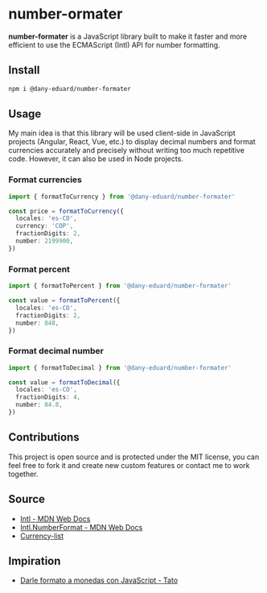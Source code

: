 # number-ormater

**number-formater** is a JavaScript library built to make it faster and more efficient to use the ECMAScript (Intl) API for number formatting.

## Install

```zsh
npm i @dany-eduard/number-formater
```

## Usage

My main idea is that this library will be used client-side in JavaScript projects (Angular, React, Vue, etc.) to display decimal numbers and format currencies accurately and precisely without writing too much repetitive code. However, it can also be used in Node projects.  

### Format currencies  

```ts
import { formatToCurrency } from '@dany-eduard/number-formater'

const price = formatToCurrency({
  locales: 'es-CO',
  currency: 'COP',
  fractionDigits: 2,
  number: 2199900,
})

```  

### Format percent

```ts
import { formatToPercent } from '@dany-eduard/number-formater'

const value = formatToPercent({
  locales: 'es-CO',
  fractionDigits: 2,
  number: 848,
})

```  

### Format decimal number

```ts
import { formatToDecimal } from '@dany-eduard/number-formater'

const value = formatToDecimal({
  locales: 'es-CO',
  fractionDigits: 4,
  number: 84.8,
})

```  

## Contributions

This project is open source and is protected under the MIT license, you can feel free to fork it and create new custom features or contact me to work together.

## Source
- [Intl - MDN Web Docs](https://developer.mozilla.org/en-US/docs/Web/JavaScript/Reference/Global_Objects/Intl)
- [Intl.NumberFormat - MDN Web Docs](https://developer.mozilla.org/en-US/docs/Web/JavaScript/Reference/Global_Objects/Intl/NumberFormat/NumberFormat)
- [Currency-list](https://github.dev/webplan-pro/currency-list/blob/main/src/currency-list.json)

## Impiration
- [Darle formato a monedas con JavaScript - Tato](https://tato.la/darle-formato-a-monedas-con-javascript/)

